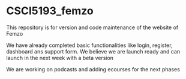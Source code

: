 # CSCI5193_femzo

This repository is for version and code maintenance of the website of Femzo

We have already completed basic functionalities like login, register, dashboard ans support form. We believe we are launch ready and can launch in the next week with a beta version

We are working on podcasts and adding ecourses for the next phases

